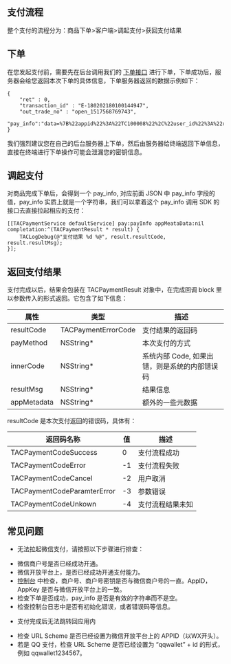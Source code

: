 ## 支付流程

整个支付的流程分为：商品下单>客户端>调起支付>获回支付结果

## 下单

在您发起支付前，需要先在后台调用我们的 [下单接口](http://tce.fsphere.cn/document/product/666/14600) 进行下单，下单成功后，服务器会给您返回本次下单的具体信息，下单服务器返回的数据示例如下：

```
{
    "ret" : 0,
    "transaction_id" : "E-180202180100144947",
    "out_trade_no" : "open_1517568769743",
    "pay_info":"data=%7B%22appid%22%3A%22TC100008%22%2C%22user_id%22%3A%22rickenwang%22%2C%22out_trade_no%22%3A%22open_1517568769743%22%2C%22product_id%22%3A%22product_test%22%2C%22pay_method%22%3A%22wechat%22%7D&sign=PplSFOrimAfU1dobsFvva09limmtk%2BIr9D5dxFwwV%2BEdjq9dROhB6fwx9hwf1H27FMT83qQdlSgHtLo52Rv97MoL7nR5xNJFph9G7Gd2KRmgJFQ2IlGfHVE%2BeekjPhRQCELt5MMbDuSEOOGJN4agMiCs9yOXJbusCYAa68bcZTOnGgfDOsbpNvpsQt9JA%2BQ%2FAVDyymXv0f6e%2BibpXlTy3Fu3lQZKzPUiiojl97Kpi4I0J6CGCWsxRp4XqWSF7k90o1NMOcbUnzJ87MSCXq5NA1iynYxrD5Cc5KusJxpy84udTtD9XzdznXpO%2BQJBoO2v0RzGGgT2OJQfgRLqsNNgzw%3D%3D"
}
```
我们强烈建议您在自己的后台服务器上下单，然后由服务器给终端返回下单信息，直接在终端进行下单操作可能会泄漏您的密钥信息。

## 调起支付
对商品完成下单后，会得到一个 pay_info, 对应前面 JSON 中 pay_info 字段的值，pay_info 实质上就是一个字符串，我们可以拿着这个 pay_info 调用 SDK 的接口去直接拉起相应的支付：
~~~
[[TACPaymentService defaultService] pay:payInfo appMeataData:nil completation:^(TACPaymentResult * result) {
    TACLogDebug(@"支付结果 %d %@", result.resultCode, result.resultMsg);
}];
~~~

## 返回支付结果
支付完成以后，结果会包装在 TACPaymentResult 对象中，在完成回调 block 里以参数传入的形式返回。它包含了如下信息：

属性|类型|描述
----|------|------------
resultCode|TACPaymentErrorCode|支付结果的返回码
payMethod|NSString*|本次支付的方式
innerCode|NSString*|系统内部 Code, 如果出错，则是系统的内部错误码
resultMsg|NSString*|结果信息
appMetadata|NSString*|额外的一些元数据



resultCode 是本次支付返回的错误码，具体有：

返回码名称 | 值 | 描述
---- | --- | ----
TACPaymentCodeSuccess | 0 | 支付流程成功
TACPaymentCodeError |  -1 | 支付流程失败
TACPaymentCodeCancel | -2 | 用户取消
TACPaymentCodeParamterError | -3 | 参数错误
TACPaymentCodeUnkown | -4 | 支付流程结果未知


## 常见问题
* 无法拉起微信支付，请按照以下步骤进行排查：
 - 微信商户号是否已经成功开通。
 - 微信开放平台上，是否已经成功开通支付能力。
 - [控制台](https://console.tce.fsphere.c) 中检查，商户号、商户号密钥是否与微信商户号的一直。AppID， AppKey 是否与微信开放平台上的一致。
 - 检查下单是否成功，pay_info 是否是有效的字符串而不是空。
 - 检查控制台日志中是否有初始化错误，或者错误码等信息。

* 支付完成后无法跳转回应用内
 - 检查 URL Scheme 是否已经设置为微信开放平台上的 APPID（以WX开头）。
 - 若是 QQ 支付，检查 URL Scheme 是否已经设置为 “qqwallet” + id 的形式，例如 qqwallet1234567。
